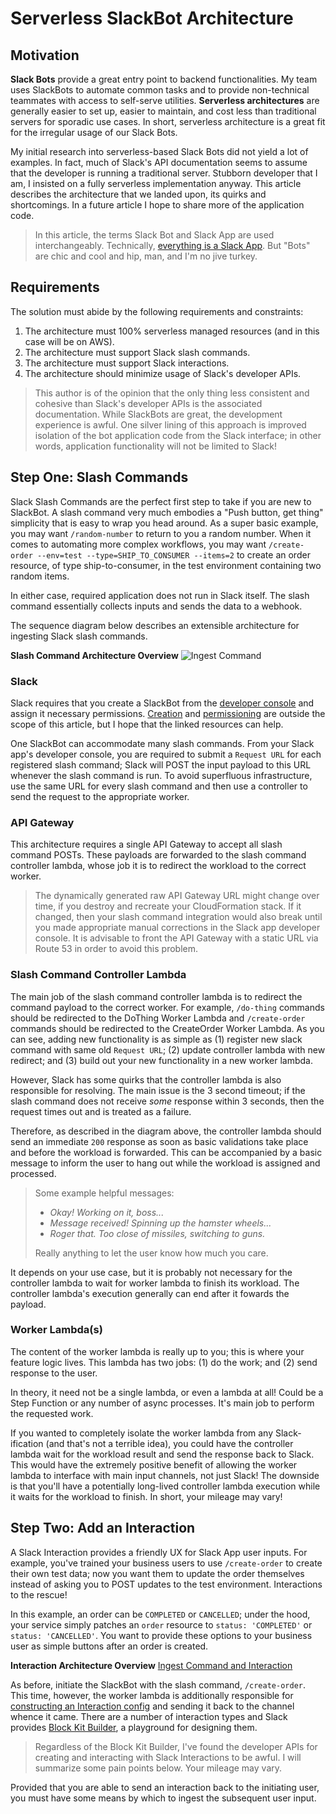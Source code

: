  # Serverless SlackBot Architecture

## Motivation 

**Slack Bots** provide a great entry point to backend functionalities. My team uses SlackBots to automate common tasks and to provide non-technical teammates with access to self-serve utilities. **Serverless architectures** are generally easier to set up, easier to maintain, and cost less than traditional servers for sporadic use cases. In short, serverless architecture is a great fit for the irregular usage of our Slack Bots.

My initial research into serverless-based Slack Bots did not yield a lot of examples. In fact, much of Slack's API documentation seems to assume that the developer is running a traditional server. Stubborn developer that I am, I insisted on a fully serverless implementation anyway. This article describes the architecture that we landed upon, its quirks and shortcomings. In a future article I hope to share more of the application code.

> In this article, the terms Slack Bot and Slack App are used interchangeably. Technically, [everything is a Slack App](https://api.slack.com/bot-users#:~:text=A%20bot%20is%20a%20type,a%20Slack%20App%20can%20do.). But "Bots" are chic and cool and hip, man, and I'm no jive turkey.
## Requirements

The solution must abide by the following requirements and constraints:
1. The architecture must 100% serverless managed resources (and in this case will be on AWS).
1. The architecture must support Slack slash commands.
1. The architecture must support Slack interactions.
1. The architecture should minimize usage of Slack's developer APIs.

> This author is of the opinion that the only thing less consistent and cohesive than Slack's developer APIs is the associated documentation. While SlackBots are great, the development experience is awful. One silver lining of this approach is improved isolation of the bot application code from the Slack interface; in other words, application functionality will not be limited to Slack!

## Step One: Slash Commands

Slack Slash Commands are the perfect first step to take if you are new to SlackBot. A slash command very much embodies a "Push button, get thing" simplicity that is easy to wrap you head around. As a super basic example, you may want `/random-number` to return to you a random number. When it comes to automating more complex workflows, you may want `/create-order --env=test --type=SHIP_TO_CONSUMER --items=2` to create an order resource, of type ship-to-consumer, in the test environment containing two random items.

In either case, required application does not run in Slack itself. The slash command essentially collects inputs and sends the data to a webhook.

The sequence diagram below describes an extensible architecture for ingesting Slack slash commands.

**Slash Command Architecture Overview**
![Ingest Command](https://www.websequencediagrams.com/files/render?link=FI3jamI7wMqnDperlGPIvmLY4yt8EjMfNO9hyssLtmln1h7UHhARdiv82O17AaDQ)

### Slack

Slack requires that you create a SlackBot from the [developer console](https://api.slack.com) and assign it necessary permissions. [Creation](ADDLINK) and [permissioning](ADDLINK) are outside the scope of this article, but I hope that the linked resources can help.

One SlackBot can accommodate many slash commands. From your Slack app's developer console, you are required to submit a `Request URL` for each registered slash command; Slack will POST the input payload to this URL whenever the slash command is run. To avoid superfluous infrastructure, use the same URL for every slash command and then use a controller to send the request to the appropriate worker.

### API Gateway

This architecture requires a single API Gateway to accept all slash command POSTs. These payloads are forwarded to the slash command controller lambda, whose job it is to redirect the workload to the correct worker.

> The dynamically generated raw API Gateway URL might change over time, if you destroy and recreate your CloudFormation stack. If it changed, then your slash command integration would also break until you made appropriate manual corrections in the Slack app developer console. It is advisable to front the API Gateway with a static URL via Route 53 in order to avoid this problem.

### Slash Command Controller Lambda

The main job of the slash command controller lambda is to redirect the command payload to the correct worker. For example, `/do-thing` commands should be redirected to the DoThing Worker Lambda and `/create-order` commands should be redirected to the CreateOrder Worker Lambda. As you can see, adding new functionality is as simple as (1) register new slack command with same old `Request URL`; (2) update controller lambda with new redirect; and (3) build out your new functionality in a new worker lambda.

However, Slack has some quirks that the controller lambda is also responsible for resolving. The main issue is the 3 second timeout; if the slash command does not receive _some_ response within 3 seconds, then the request times out and is treated as a failure.

Therefore, as described in the diagram above, the controller lambda should send an immediate `200` response as soon as basic validations take place and before the workload is forwarded. This can be accompanied by a basic message to inform the user to hang out while the workload is assigned and processed. 

> Some example helpful messages:
> * _Okay! Working on it, boss..._
> * _Message received! Spinning up the hamster wheels..._
> * _Roger that. Too close of missiles, switching to guns._  
>
> Really anything to let the user know how much you care.

It depends on your use case, but it is probably not necessary for the controller lambda to wait for worker lambda to finish its workload. The controller lambda's execution generally can end after it fowards the payload.

### Worker Lambda(s)

The content of the worker lambda is really up to you; this is where your feature logic lives. This lambda has two jobs: (1) do the work; and (2) send response to the user.

In theory, it need not be a single lambda, or even a lambda at all! Could be a Step Function or any number of async processes. It's main job to perform the requested work. 

If you wanted to completely isolate the worker lambda from any Slack-ification (and that's not a terrible idea), you could have the controller lambda wait for the workload result and send the response back to Slack. This would have the extremely positive benefit of allowing the worker lambda to interface with main input channels, not just Slack! The downside is that you'll have a potentially long-lived controller lambda execution while it waits for the workload to finish. In short, your mileage may vary!

## Step Two: Add an Interaction

A Slack Interaction provides a friendly UX for Slack App user inputs. For example, you've trained your business users to use `/create-order` to create their own test data; now you want them to update the order themselves instead of asking you to POST updates to the test environment. Interactions to the rescue!

In this example, an order can be `COMPLETED` or `CANCELLED`; under the hood, your service simply patches an `order` resource to `status: 'COMPLETED'` or `status: 'CANCELLED'`. You want to provide these options to your business user as simple buttons after an order is created.

**Interaction Architecture Overview**
[Ingest Command and Interaction](https://www.websequencediagrams.com/files/render?link=SnylH6eIgROqIuY8bUiUadG1IvOmYbPij1SyMGKwXzoMjbTVT81sOo4uHuzrn116)

As before, initiate the SlackBot with the slash command, `/create-order`. This time, however, the worker lambda is additionally responsible for [constructing an Interaction config](https://api.slack.com/messaging/interactivity) and sending it back to the channel whence it came. There are a number of interaction types and Slack provides [Block Kit Builder](https://api.slack.com/block-kit), a playground for designing them.

> Regardless of the Block Kit Builder, I've found the developer APIs for creating and interacting with Slack Interactions to be awful. I will summarize some pain points below. Your mileage may vary.

Provided that you are able to send an interaction back to the initiating user, you must have some means by which to ingest the subsequent user input. 